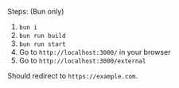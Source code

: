 Steps: (Bun only)

1. `bun i`
2. `bun run build`
3. `bun run start`
4. Go to `http://localhost:3000/` in your browser
5. Go to `http://localhost:3000/external`

Should redirect to `https://example.com`.
